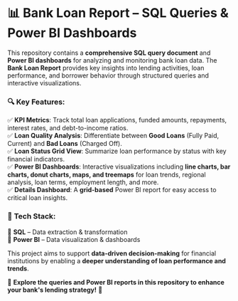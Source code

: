 # 📊 Bank Loan Report – SQL Queries & Power BI Dashboards  

This repository contains a **comprehensive SQL query document** and **Power BI dashboards** for analyzing and monitoring bank loan data. The **Bank Loan Report** provides key insights into lending activities, loan performance, and borrower behavior through structured queries and interactive visualizations.  

### 🔍 **Key Features:**  
✅ **KPI Metrics**: Track total loan applications, funded amounts, repayments, interest rates, and debt-to-income ratios.  
✅ **Loan Quality Analysis**: Differentiate between **Good Loans** (Fully Paid, Current) and **Bad Loans** (Charged Off).  
✅ **Loan Status Grid View**: Summarize loan performance by status with key financial indicators.  
✅ **Power BI Dashboards**: Interactive visualizations including **line charts, bar charts, donut charts, maps, and treemaps** for loan trends, regional analysis, loan terms, employment length, and more.  
✅ **Details Dashboard**: A **grid-based** Power BI report for easy access to critical loan insights.  

### 📌 **Tech Stack:**  
🔹 **SQL** – Data extraction & transformation  
🔹 **Power BI** – Data visualization & dashboards  

This project aims to support **data-driven decision-making** for financial institutions by enabling a **deeper understanding of loan performance and trends**.  

🔗 **Explore the queries and Power BI reports in this repository to enhance your bank's lending strategy!** 🚀  

